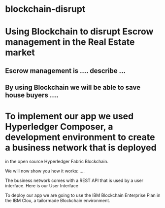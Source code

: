 # blockchain-disrupt
# Using Blockchain to disrupt Escrow management in the Real Estate market
## Escrow management is .... describe ...
## By using Blockchain we will be able to save house buyers ....

# To implement our app we used Hyperledger Composer, a development environment to create a business network that is deployed
in the open source Hyperledger Fabric Blockchain.

We will now show you how it works: ....

The business network comes with a REST API that is used by a user interface. Here is our User Interface

To deploy our app we are going to use the IBM  Blockchain Enterprise Plan in the IBM Clou, a tailormade Blockchain environment.
